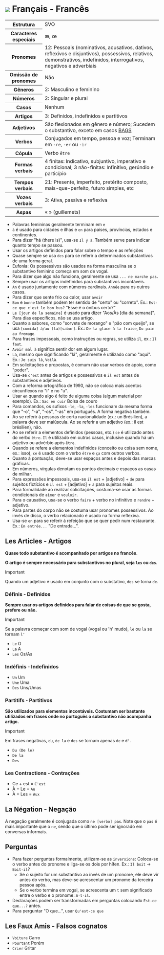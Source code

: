 # <img src="https://flagsapi.com/FR/flat/32.png"> Français - Francês

<table>
    <tr>
        <th>Estrutura</th>
        <td>SVO</td>
    </tr>
    <tr>
        <th>Caracteres especiais</th>
        <td>æ, œ</td>
    </tr>
    <tr>
        <th>Pronomes</th>
        <td>12: Pessoais (nominativos, acusativos, dativos, reflexivos e disjuntivos), possessivos, relativos, demonstrativos, indefinidos, interrogativos, negativos e adverbiais</td>
    </tr>
    <tr>
        <th>Omissão de pronomes</th>
        <td>Não</td>
    </tr>
    <tr>
        <th>Gêneros</th>
        <td>2: Masculino e feminino</td>
    </tr>
    <tr>
        <th>Números</th>
        <td>2: Singular e plural</td>
    </tr>
    <tr>
        <th>Casos</th>
        <td>Nenhum</td>
    </tr>
    <tr>
        <th>Artigos</th>
        <td>3: Definidos, indefinidos e partitivos</td>
    </tr>
    <tr>
        <th>Adjetivos</th>
        <td>São flexionados em gênero e número; Sucedem o substantivo, exceto em casos <a href="adjetivos.md">BAGS</a></td>
    </tr>
    <tr>
        <th>Verbos</th>
        <td>Conjugados em tempo, pessoa e voz; Terminam em <code>-re</code>, <code>-er</code> ou <code>-ir</code></td>
    </tr>
    <tr>
        <th>Cópula</th>
        <td>Verbo <code>être</code></td>
    </tr>
	<tr>
		<th>Formas verbais</th>
		<td>4 finitas: Indicativo, subjuntivo, imperativo e condicional; 3 não-finitas: Infinitivo, gerúndio e particípio</td>
	</tr>
	<tr>
		<th>Tempos verbais</th>
		<td>21: Presente, imperfeito, pretérito composto, mais-que-perfeito, futuro simples, etc</td>
	</tr>
	<tr>
		<th>Vozes verbais</th>
		<td>3: Ativa, passiva e reflexiva</td>
	</tr>
    <tr>
        <th>Aspas</th>
        <td>« » (guillemets)</td>
    </tr>
</table>

-   Palavras femininas geralmente terminam em `e`
-   `à` é usado para cidades e ilhas e `en` para países, províncias, estados e continentes.
-   Para dizer "há (there is)", usa-se `Il y a`. Também serve para indicar quanto tempo se passou.
-   Usar os artigos definidos para falar sobre o tempo e as refeições
-   Quase sempre se usa `des` para se referir a determinados substantivos de uma forma geral.
-   Eufonia: Os possessivos são usados na forma masculina se o substantivo feminino começa em som de vogal.
-   Para dizer que algo não funciona, geralmente se usa `... ne marche pas`.
-   Sempre usar os artigos indefinidos para substantivos incontáveis.
-   `An` é usado juntamente com números cardinais. `Année` para os outros casos.
-   Para dizer que sente frio ou calor, usar `avoir`
-   `Bon` e `bonne` também podem ter sentido de "certo" ou "correto". Ex.: `Est-ce que c'est le bon bus?` "Esse é o ônibus certo?"
-   `Le [jour de la semaine]` é usado para dizer "Aos/Às [dia da semana]". Para dias específicos, não se usa artigo.
-   Quanto a sabores, como "sorvete de morango" e "pão com queijo", se usa `[comida] à/au (la)[sabor]`. Ex.: `De la glace à la fraise`, `Du pain au fromage`.
-   Para frases impessoais, como instruções ou regras, se utiliza `il`, ex.: `Il faut`.
-   `Avoir mal à` significa sentir dor em algum lugar.
-   `Là`, mesmo que significando "lá", geralmente é utilizado como "aqui". Ex.: `Je suis là`, `Voilà`.
-   Em solicitações e propostas, é comum não usar verbos de apoio, como "poder".
-   Usa-se `c'est` antes de artigos e possessivos e `il est` antes de substantivos e adjetivos.
-   Com a reforma ortográfica de 1990, não se coloca mais acentos circunflexos no "i" e no "u".
-   Usar `en` quando algo é feito de alguma coisa (algum material por exemplo). Ex.: `Sac en cuir` Bolsa de couro
-   Para comandos, os sufixos `-le`, `-la`, `-les` funcionam da mesma forma que "-o", "-a", "-os", "-as" em português. A forma negativa também.
-   Ao se referir à pessoas de certa nacionalidade (ex.: un Brésilien), a palavra deve ser maiúscula. Ao se referir a um adjetivo (ex.: il est brésilien), não.
-   Ao se referir a elementos definidos (pessoas, etc.) `ce` é utilizado antes do verbo `être`. `Il` é utilizado em outros casos, inclusive quando há um adjetivo ou advérbio após `être`.
-   Quando se refere a elementos indefinidos (conceito ou coisa sem nome, ex.: isso), `ce` é usado com o verbo `être` e `ça` com outros verbos.
-   Quanto à pontuação, deve-se usar espaços antes e depois das marcas gráficas.
-   Em números, vírgulas denotam os pontos decimais e espaços as casas de milhar.
-   Para expressões impessoais, usa-se `il est` + [adjetivo] + `de` para sujeitos fictícios e `il est` + [adjetivo] + `à` para sujeitos reais.
-   Para formalidade ao realizar solicitações, costuma-se usar as formas condicionais de `aimer` e `vouloir`.
-   Para o causativo, usa-se o verbo `faire` + verbo no infinitivo e `rendre` + adjetivo.
-   Para partes do corpo não se costuma usar pronomes possessivos. Ao invés de disso, o verbo relacionado é usado na forma reflexiva.
-   Usa-se `en` para se referir à refeição que se quer pedir num restaurante. Ex.: `En entrée...` "De entrada...".

## Les Articles - Artigos

**Quase todo substantivo é acompanhado por artigos no francês.**

**O artigo é sempre necessário para substantivos no plural, seja `les` ou `des`.**

> [!IMPORTANT]
> Quando um adjetivo é usado em conjunto com o substativo, `des` se torna `de`.

### Définis - Definidos

**Sempre usar os artigos definidos para falar de coisas de que se gosta, prefere ou não.**

> [!IMPORTANT]
> Se a palavra começar com som de vogal (vogal ou 'h' mudo), `le` ou `la` se tornam `l'`

-   `Le` O
-   `La` A
-   `Les` Os/As

### Indéfinis - Indefinidos

-   `Un` Um
-   `Une` Uma
-   `Des` Uns/Umas

### Partitifs - Partitivos

**São utilizados para elementos incontáveis. Costumam ser bastante utilizados em frases onde no português o substantivo não acompanha artigo.**

> [!IMPORTANT]
> Em frases negativas, `du`, `de la` e `des` se tornam apenas `de` e `d'`.

-   `Du (De le)`
-   `De la`
-   `Des`

### Les Contractions - Contrações

-   Ce + est = `C'est`
-   À + Le = `Au`
-   À + Les = `Aux`

## La Négation - Negação

A negação geralmente é conjugada como `ne [verbo] pas`. Note que o `pas` é mais importante que o `ne`, sendo que o último pode ser ignorado em conversas informais.

## Perguntas

-   Para fazer perguntas formalmente, utilizam-se as `inversions`: Coloca-se o verbo antes do pronome e liga-se os dois por hífen. Ex.: `Il boit` → `Boit-il`?
    -   Se o sujeito for um substantivo ao invés de um pronome, ele deve vir antes do verbo, mas deve-se acrescentar um pronome da terceira pessoa após.
    -   Se o verbo termina em vogal, se acrescenta um `t` sem significado entre o verbo e o pronome: `A-t-il`.
-   Declarações podem ser transformadas em perguntas colocando `Est-ce que...?` antes.
-   Para perguntar "O que...", usar `Qu'est-ce que`

## Les Faux Amis - Falsos cognatos

-   `Voiture` Carro
-   `Pourtant` Porém
-   `Crier` Gritar
